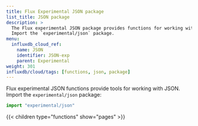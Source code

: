 ```yaml
---
title: Flux Experimental JSON package
list_title: JSON package
description: >
  The Flux experimental JSON package provides functions for working with JSON.
  Import the `experimental/json` package.
menu:
  influxdb_cloud_ref:
    name: JSON
    identifier: JSON-exp
    parent: Experimental
weight: 301
influxdb/cloud/tags: [functions, json, package]
---
```


Flux experimental JSON functions provide tools for working with JSON.
Import the `experimental/json` package:

```js
import "experimental/json"
```

{{< children type="functions" show="pages" >}}
